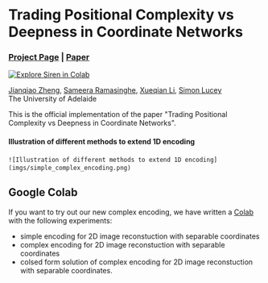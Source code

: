 # Trading Positional Complexity vs Deepness in Coordinate Networks
### [Project Page]() | [Paper]()
[![Explore Siren in Colab](https://colab.research.google.com/assets/colab-badge.svg)](https://colab.research.google.com/github/vsitzmann/siren/blob/master/explore_siren.ipynb)<br>

[Jianqiao Zheng](https://github.com/osiriszjq/),
[Sameera Ramasinghe](),
[Xueqian Li](https://lilac-lee.github.io/),
[Simon Lucey](https://www.adelaide.edu.au/directory/simon.lucey)<br>
The University of Adelaide

This is the official implementation of the paper "Trading Positional Complexity vs Deepness in Coordinate Networks".

#### Illustration of different methods to extend 1D encoding
    ![Illustration of different methods to extend 1D encoding](imgs/simple_complex_encoding.png)
    
    
## Google Colab
If you want to try out our new complex encoding, we have written a [Colab](https://colab.research.google.com/github/vsitzmann/siren/blob/master/explore_siren.ipynb) with the following experiments:
* simple encoding for 2D image reconstuction with separable coordinates
* complex encoding for 2D image reconstuction with separable coordinates
* colsed form solution of complex encoding for 2D image reconstuction with separable coordinates. 
